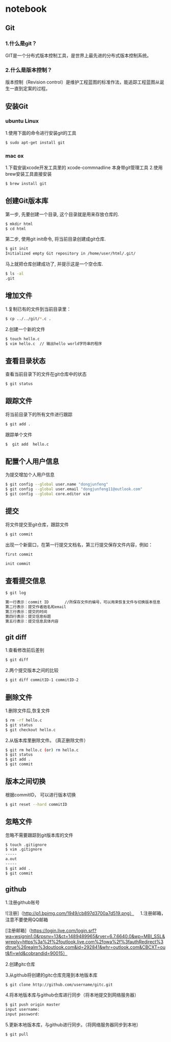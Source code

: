 # notebook

## Git
### 1.什么是git？

GIT是一个分布式版本控制工具，是世界上最先进的分布式版本控制系统。

### 2.什么是版本控制？

版本控制（Revision control）是维护工程蓝图的标准作法，能追踪工程蓝图从诞生一直到定案的过程。

## 安装Git
### ubuntu Linux
1.使用下面的命令进行安装git的工具
```sh
$ sudo apt-get install git
```
### mac ox

1.下载安装xcode开发工具里的 xcode-commnadline 本身带git管理工具
2.使用brew安装工具直接安装
```sh
$ brew install git
```
## 创建Git版本库

第一步, 先要创建一个目录, 这个目录就是用来存放仓库的.
```sh
$ mkdir html
$ cd html
```
第二步, 使用git init命令, 将当前目录创建成git仓库.
```sh
$ git init
Initialized empty Git repository in /home/user/html/.git/
```
马上就把仓库创建成功了, 并提示这是一个空仓库.  
```sh
$ ls -al
.git
```
## 增加文件

1.复制已有的文件到当前目录里：
```sh
$ cp ../../git/*.c .
```
2.创建一个新的文件
```sh
$ touch hello.c
$ vim hello.c  // 输出hello world字符串的程序
```
## 查看目录状态
查看当前目录下的文件在git仓库中的状态
```sh
$ git status
```

## 跟踪文件
将当前目录下的所有文件进行跟踪
```sh
$ git add .
```
跟踪单个文件
```sh
$  git add  hello.c
```

## 配置个人用户信息
为提交增加个人用户信息
```sh
$ git config --global user.name "dongjunfeng"
$ git config --global user.email "dongjunfeng11@outlook.com"
$ git config --global core.editor vim
```
## 提交
将文件提交至git仓库，跟踪文件
```sh
$ git commit
```
出现一个新窗口，在第一行提交文档名，第三行提交保存文件内容，例如：
```sh
first commit

init commit
```
## 查看提交信息
```sh
$ git log
```
```sh
第一行表示：commit ID       //所保存文件的编号，可以用来恢复文件与切换版本信息
第二行表示：提交作者姓名和email
第三行表示：提交的时间
第四行表示：提交信息标题
第五行表示：提交信息具体内容
```
## git diff
1.查看修改前后差别
```sh
$ git diff
```
2.两个提交版本之间的比较
```sh
$ git diff commitID-1 commitID-2
```
## 删除文件
1.删除文件后,恢复文件
```sh
$ rm -rf hello.c
$ git status
$ git checkout hello.c
```
2.从版本库里删除文件。 (真正删除文件）
```sh
$ git rm hello.c (or) rm hello.c
$ git status
$ git add .
$ git commit
```
## 版本之间切换
根据commitID， 可以进行版本切换
```sh
$ git reset --hard commitID
```

## 忽略文件
忽略不需要跟踪到git版本库的文件
```sh
$ touch .gitignore
$ vim .gitignore
-----
a.out
-----
$ git add .
$ git commit
```

## github
1.注册github账号 

![注册]（http://p1.bpimg.com/1949/cb897d3700a7d519.png）
   
   1.注册邮箱，注意不要使用QQ邮箱
    
[注册邮箱]（https://login.live.com/login.srf?wa=wsignin1.0&rpsnv=13&ct=1489489965&rver=6.7.6640.0&wp=MBI_SSL&wreply=https%3a%2f%2foutlook.live.com%2fowa%2f%3fauthRedirect%3dtrue%26realm%3doutlook.com&id=292841&whr=outlook.com&CBCXT=out&fl=wld&cobrandid=90015）
    
2.创建gitc仓库

3.从github将创建的gitc仓库克隆到本地版本库
```sh
$ git clone http://github.com/username/gitc.git
```
4.将本地版本库与github仓库进行同步（将本地提交到网络服务器）
```sh
$ git push origin master
input username:
input password:
```
5.更新本地版本库，与github进行同步。（将网络服务器同步到本地）
```sh
$ git pull
```
